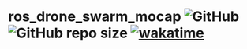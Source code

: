 # ros_drone_swarm_mocap ![GitHub](https://img.shields.io/github/license/CSpyridakis/ros_drone_swarm_mocap) ![GitHub repo size](https://img.shields.io/github/repo-size/CSpyridakis/ros_drone_swarm_mocap) [![wakatime](https://wakatime.com/badge/user/1d822293-dbdb-48db-9b57-0fc9df520d2c/project/b00e8d7b-05e2-4060-9ea4-34a2947f818d.svg)](https://wakatime.com/badge/user/1d822293-dbdb-48db-9b57-0fc9df520d2c/project/b00e8d7b-05e2-4060-9ea4-34a2947f818d)